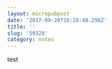 ```yaml
---
layout: micropubpost
date: '2017-09-28T16:28:48.296Z'
title: ''
slug: '59328'
category: notes
---
```

test
